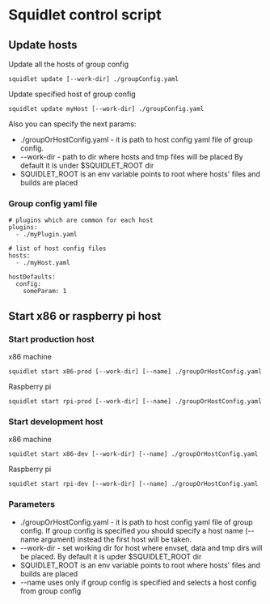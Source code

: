 # Squidlet control script

## Update hosts

Update all the hosts of group config

    squidlet update [--work-dir] ./groupConfig.yaml

Update specified host of group config 

    squidlet update myHost [--work-dir] ./groupConfig.yaml
    
Also you can specify the next params:

* ./groupOrHostConfig.yaml - it is path to host config yaml file of group config.
* --work-dir - path to dir where hosts and tmp files will be placed
  By default it is under $SQUIDLET_ROOT dir
* SQUIDLET_ROOT is an env variable points to root where hosts' files and builds are placed


### Group config yaml file

    # plugins which are common for each host
    plugins:
      - ./myPlugin.yaml
      
    # list of host config files
    hosts:
      - ./myHost.yaml

    hostDefaults:
      config:
        someParam: 1

## Start x86 or raspberry pi host
 
### Start production host

x86 machine

    squidlet start x86-prod [--work-dir] [--name] ./groupOrHostConfig.yaml
    
Raspberry pi

    squidlet start rpi-prod [--work-dir] [--name] ./groupOrHostConfig.yaml

### Start development host
 
x86 machine

    squidlet start x86-dev [--work-dir] [--name] ./groupOrHostConfig.yaml
    
Raspberry pi

    squidlet start rpi-dev [--work-dir] [--name] ./groupOrHostConfig.yaml

### Parameters

* ./groupOrHostConfig.yaml - it is path to host config yaml file of group config.
  If group config is specified you should specify a host name (--name argument)
  instead the first host will be taken.
* --work-dir - set working dir for host where envset, data and tmp dirs will be placed.
  By default it is upder $SQUIDLET_ROOT dir
* SQUIDLET_ROOT is an env variable points to root where hosts' files and builds are placed
* --name uses only if group config is specified
  and selects a host config from group config
